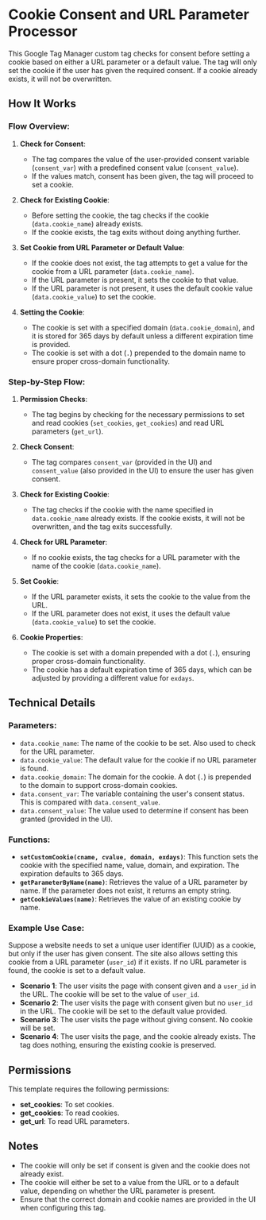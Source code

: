 # Cookie Consent and URL Parameter Processor

This Google Tag Manager custom tag checks for consent before setting a cookie based on either a URL parameter or a default value. The tag will only set the cookie if the user has given the required consent. If a cookie already exists, it will not be overwritten. 

## How It Works

### Flow Overview:
1. **Check for Consent**: 
   - The tag compares the value of the user-provided consent variable (`consent_var`) with a predefined consent value (`consent_value`). 
   - If the values match, consent has been given, the tag will proceed to set a cookie.
   
2. **Check for Existing Cookie**:
   - Before setting the cookie, the tag checks if the cookie (`data.cookie_name`) already exists.
   - If the cookie exists, the tag exits without doing anything further.
   
3. **Set Cookie from URL Parameter or Default Value**:
   - If the cookie does not exist, the tag attempts to get a value for the cookie from a URL parameter (`data.cookie_name`).
   - If the URL parameter is present, it sets the cookie to that value.
   - If the URL parameter is not present, it uses the default cookie value (`data.cookie_value`) to set the cookie.

4. **Setting the Cookie**:
   - The cookie is set with a specified domain (`data.cookie_domain`), and it is stored for 365 days by default unless a different expiration time is provided.
   - The cookie is set with a dot (`.`) prepended to the domain name to ensure proper cross-domain functionality.

### Step-by-Step Flow:

1. **Permission Checks**:
   - The tag begins by checking for the necessary permissions to set and read cookies (`set_cookies`, `get_cookies`) and read URL parameters (`get_url`).
   
2. **Check Consent**:
   - The tag compares `consent_var` (provided in the UI) and `consent_value` (also provided in the UI) to ensure the user has given consent.
   
3. **Check for Existing Cookie**:
   - The tag checks if the cookie with the name specified in `data.cookie_name` already exists. If the cookie exists, it will not be overwritten, and the tag exits successfully.
   
4. **Check for URL Parameter**:
   - If no cookie exists, the tag checks for a URL parameter with the name of the cookie (`data.cookie_name`).
   
5. **Set Cookie**:
   - If the URL parameter exists, it sets the cookie to the value from the URL.
   - If the URL parameter does not exist, it uses the default value (`data.cookie_value`) to set the cookie.
   
6. **Cookie Properties**:
   - The cookie is set with a domain prepended with a dot (`.`), ensuring proper cross-domain functionality.
   - The cookie has a default expiration time of 365 days, which can be adjusted by providing a different value for `exdays`.

## Technical Details

### Parameters:

- `data.cookie_name`: The name of the cookie to be set. Also used to check for the URL parameter.
- `data.cookie_value`: The default value for the cookie if no URL parameter is found.
- `data.cookie_domain`: The domain for the cookie. A dot (`.`) is prepended to the domain to support cross-domain cookies.
- `data.consent_var`: The variable containing the user's consent status. This is compared with `data.consent_value`.
- `data.consent_value`: The value used to determine if consent has been granted (provided in the UI).

### Functions:

- **`setCustomCookie(cname, cvalue, domain, exdays)`**: This function sets the cookie with the specified name, value, domain, and expiration. The expiration defaults to 365 days.
- **`getParameterByName(name)`**: Retrieves the value of a URL parameter by name. If the parameter does not exist, it returns an empty string.
- **`getCookieValues(name)`**: Retrieves the value of an existing cookie by name.

### Example Use Case:

Suppose a website needs to set a unique user identifier (UUID) as a cookie, but only if the user has given consent. The site also allows setting this cookie from a URL parameter (`user_id`) if it exists. If no URL parameter is found, the cookie is set to a default value.

- **Scenario 1**: The user visits the page with consent given and a `user_id` in the URL. The cookie will be set to the value of `user_id`.
- **Scenario 2**: The user visits the page with consent given but no `user_id` in the URL. The cookie will be set to the default value provided.
- **Scenario 3**: The user visits the page without giving consent. No cookie will be set.
- **Scenario 4**: The user visits the page, and the cookie already exists. The tag does nothing, ensuring the existing cookie is preserved.

## Permissions

This template requires the following permissions:

- **set_cookies**: To set cookies.
- **get_cookies**: To read cookies.
- **get_url**: To read URL parameters.

## Notes

- The cookie will only be set if consent is given and the cookie does not already exist.
- The cookie will either be set to a value from the URL or to a default value, depending on whether the URL parameter is present.
- Ensure that the correct domain and cookie names are provided in the UI when configuring this tag.
